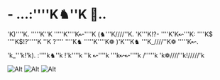# - ...:''''K♞''K 🌊..
'K)''''K. '''''K''K '''''K''''K↜''''K (♞'''K////''K. 'K'''K!?- ''''K'K↜'''K: ''''K$ ''''K$!?'''''K ''K ?'''' ''''K♞ '''''K''''K❁ )'K'''K♞ '''K_////''K❁ '''''K↜.

'k_'''k!'k). :''''k♞''k !'k''''k ''k ↜''''k '''k↜↜''''k /'''''k 'k❁////''k!/////'k
 

 


<!---
Erosator/Erosator is a ✨ special ✨ repository because its `README.md` (this file) appears on your GitHub profile.
You can click the Preview link to take a look at your changes.
--->
  ![Alt](https://images.vexels.com/media/users/3/315687/isolated/preview/eee47c6605be065f719dfda2b11d5d9d-splendid-sunflower-vista-esplendida-vista-de-girasol-vista-esplendida-de-girassol-herrliche-sonnenblumenaussicht.png)
 ![Alt](https://img.freepik.com/fotos-gratis/feche-o-tiro-das-ondas-do-mar-atingindo-a-costa_181624-4067.jpg?w=740&t=st=1726861690~exp=1726862290~hmac=3d752389ffb511af990dfcba7d89c76034cdd33a1b440d56e8cd5bb2126367ee)
 ![Alt](https://plus.unsplash.com/premium_photo-1673002094039-3b4a9e8d1fff?q=80&w=1170&auto=format&fit=crop&ixlib=rb-4.0.3&ixid=M3wxMjA3fDB8MHxwaG90by1wYWdlfHx8fGVufDB8fHx8fA%3D%3D)
